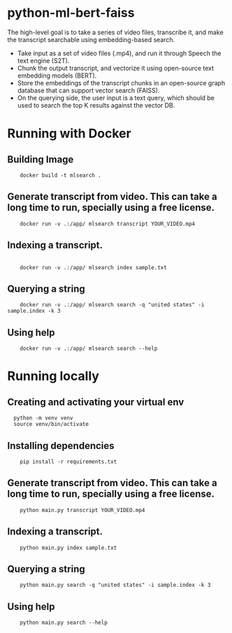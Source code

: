 # python-ml-bert-faiss

The high-level goal is to take a series of video files, transcribe it, and make the transcript searchable using embedding-based search.
- Take input as a set of video files (.mp4), and run it through Speech the text engine (S2T).
- Chunk the output transcript, and vectorize it using open-source text embedding models (BERT).
- Store the embeddings of the transcript chunks in an open-source graph database that can support vector search (FAISS).
- On the querying side, the user input is a text query, which should be used to search the top K results against the vector DB.

# Running with Docker

## Building Image
```
    docker build -t mlsearch .
```

## Generate transcript from video. This can take a long time to run, specially using a free license.
```
    docker run -v .:/app/ mlsearch transcript YOUR_VIDEO.mp4
```

## Indexing a transcript.
```

    docker run -v .:/app/ mlsearch index sample.txt 
```

## Querying a string
```
    docker run -v .:/app/ mlsearch search -q "united states" -i sample.index -k 3
```

## Using help
```
    docker run -v .:/app/ mlsearch search --help
``````

# Running locally

## Creating and activating your virtual env
```
  python -m venv venv
  source venv/bin/activate
```

## Installing dependencies
```
    pip install -r requirements.txt
```

## Generate transcript from video. This can take a long time to run, specially using a free license.
```
    python main.py transcript YOUR_VIDEO.mp4
```

## Indexing a transcript.
```
    python main.py index sample.txt
```

## Querying a string
```
    python main.py search -q "united states" -i sample.index -k 3
```

## Using help
```
    python main.py search --help
```

